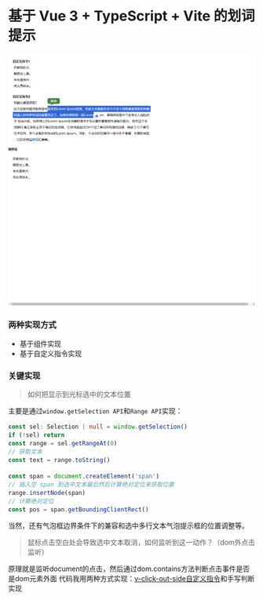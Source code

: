 # 基于 Vue 3 + TypeScript + Vite 的划词提示

![Alt](https://github.com/OceanJuly/stroke-propmt/blob/master/public/effect-pic.png)

### 两种实现方式
- 基于组件实现
- 基于自定义指令实现

### 关键实现
> 如何把显示到光标选中的文本位置

主要是通过`window.getSelection API`和`Range API`实现：
```ts
const sel: Selection | null = window.getSelection()
if (!sel) return
const range = sel.getRangeAt(0)
// 获取文本
const text = range.toString()

const span = document.createElement('span')
// 插入空 span 到选中文本最后然后计算绝对定位来获取位置
range.insertNode(span)
// 计算绝对定位
const pos = span.getBoundingClientRect()
```
当然，还有气泡框边界条件下的兼容和选中多行文本气泡提示框的位置调整等。

> 鼠标点击空白处会导致选中文本取消，如何监听到这一动作？（dom外点击监听）

原理就是监听document的点击，然后通过dom.contains方法判断点击事件是否是dom元素外面
代码我用两种方式实现：[v-click-out-side自定义指令](https://github.com/OceanJuly/stroke-propmt/blob/master/src/directives/click-out-side.ts)和手写判断实现